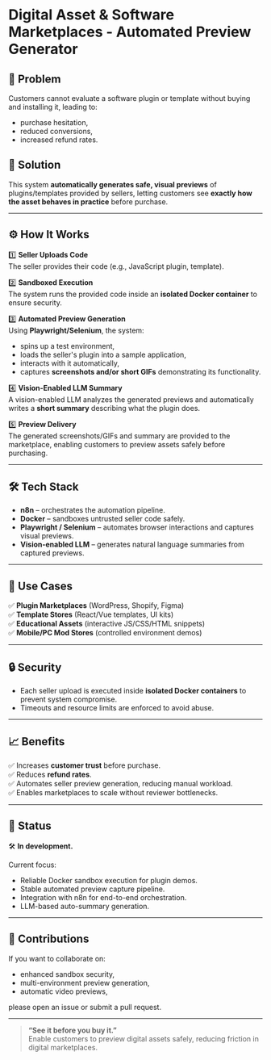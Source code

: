 # Digital Asset & Software Marketplaces - Automated Preview Generator

## 📌 Problem

Customers cannot evaluate a software plugin or template without buying and installing it, leading to:
- purchase hesitation,
- reduced conversions,
- increased refund rates.

## 🎯 Solution

This system **automatically generates safe, visual previews** of plugins/templates provided by sellers, letting customers see **exactly how the asset behaves in practice** before purchase.

---

## ⚙️ How It Works

1️⃣ **Seller Uploads Code**  
The seller provides their code (e.g., JavaScript plugin, template).

2️⃣ **Sandboxed Execution**  
The system runs the provided code inside an **isolated Docker container** to ensure security.

3️⃣ **Automated Preview Generation**  
Using **Playwright/Selenium**, the system:
- spins up a test environment,
- loads the seller's plugin into a sample application,
- interacts with it automatically,
- captures **screenshots and/or short GIFs** demonstrating its functionality.

4️⃣ **Vision-Enabled LLM Summary**  
A vision-enabled LLM analyzes the generated previews and automatically writes a **short summary** describing what the plugin does.

5️⃣ **Preview Delivery**  
The generated screenshots/GIFs and summary are provided to the marketplace, enabling customers to preview assets safely before purchasing.

---

## 🛠️ Tech Stack

- **n8n** – orchestrates the automation pipeline.
- **Docker** – sandboxes untrusted seller code safely.
- **Playwright / Selenium** – automates browser interactions and captures visual previews.
- **Vision-enabled LLM** – generates natural language summaries from captured previews.

---

## 🚀 Use Cases

✅ **Plugin Marketplaces** (WordPress, Shopify, Figma)  
✅ **Template Stores** (React/Vue templates, UI kits)  
✅ **Educational Assets** (interactive JS/CSS/HTML snippets)  
✅ **Mobile/PC Mod Stores** (controlled environment demos)

---

## 🔒 Security

- Each seller upload is executed inside **isolated Docker containers** to prevent system compromise.
- Timeouts and resource limits are enforced to avoid abuse.

---

## 📈 Benefits

✅ Increases **customer trust** before purchase.  
✅ Reduces **refund rates**.  
✅ Automates seller preview generation, reducing manual workload.  
✅ Enables marketplaces to scale without reviewer bottlenecks.

---

## 🚧 Status

🛠️ **In development.**

Current focus:
- Reliable Docker sandbox execution for plugin demos.
- Stable automated preview capture pipeline.
- Integration with n8n for end-to-end orchestration.
- LLM-based auto-summary generation.

---

## 🤝 Contributions

If you want to collaborate on:
- enhanced sandbox security,
- multi-environment preview generation,
- automatic video previews,

please open an issue or submit a pull request.

---

> **“See it before you buy it.”**  
Enable customers to preview digital assets safely, reducing friction in digital marketplaces.


